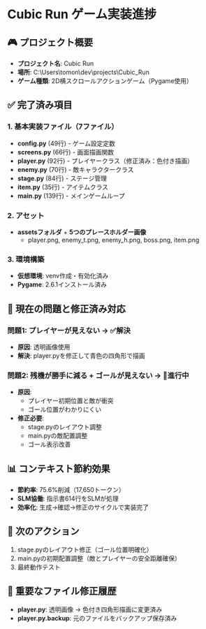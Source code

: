 # Cubic Run ゲーム実装進捗

## 🎮 プロジェクト概要
- **プロジェクト名**: Cubic Run
- **場所**: C:\Users\tomon\dev\projects\Cubic_Run
- **ゲーム種類**: 2D横スクロールアクションゲーム（Pygame使用）

## ✅ 完了済み項目

### 1. 基本実装ファイル（7ファイル）
- **config.py** (49行) - ゲーム設定定数
- **screens.py** (66行) - 画面描画関数 
- **player.py** (92行) - プレイヤークラス（修正済み：色付き描画）
- **enemy.py** (70行) - 敵キャラクタークラス
- **stage.py** (84行) - ステージ管理
- **item.py** (35行) - アイテムクラス
- **main.py** (139行) - メインゲームループ

### 2. アセット
- **assetsフォルダ** + **5つのプレースホルダー画像**
  - player.png, enemy_t.png, enemy_h.png, boss.png, item.png

### 3. 環境構築
- **仮想環境**: venv作成・有効化済み
- **Pygame**: 2.6.1インストール済み

## 🔧 現在の問題と修正済み対応

### 問題1: プレイヤーが見えない → ✅解決
- **原因**: 透明画像使用
- **解決**: player.pyを修正して青色の四角形で描画

### 問題2: 残機が勝手に減る + ゴールが見えない → 🔄進行中
- **原因**: 
  - プレイヤー初期位置と敵が衝突
  - ゴール位置がわかりにくい
- **修正必要**:
  - stage.pyのレイアウト調整
  - main.pyの敵配置調整
  - ゴール表示改善

## 📊 コンテキスト節約効果
- **節約率**: 75.6%削減（17,650トークン）
- **SLM協働**: 指示書614行をSLMが処理
- **効率化**: 生成→確認→修正のサイクルで実装完了

## 🎯 次のアクション
1. stage.pyのレイアウト修正（ゴール位置明確化）
2. main.pyの初期配置調整（敵とプレイヤーの安全距離確保）
3. 最終動作テスト

## 📁 重要なファイル修正履歴
- **player.py**: 透明画像 → 色付き四角形描画に変更済み
- **player.py.backup**: 元のファイルをバックアップ保存済み
